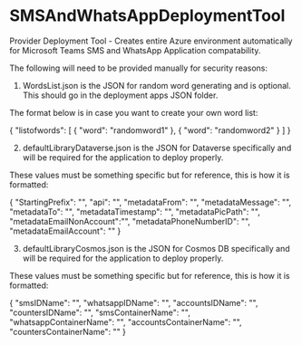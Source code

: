 # SMSAndWhatsAppDeploymentTool
Provider Deployment Tool - Creates entire Azure environment automatically for Microsoft Teams SMS and WhatsApp Application compatability.

The following will need to be provided manually for security reasons:

1. WordsList.json is the JSON for random word generating and is optional. This should go in the deployment apps JSON folder.

The format below is in case you want to create your own word list:

{
  "listofwords": [
    {
      "word": "randomword1"
    },
    {
      "word": "randomword2"
    }
  ]
}

2. defaultLibraryDataverse.json is the JSON for Dataverse specifically and will be required for the application to deploy properly.

These values must be something specific but for reference, this is how it is formatted:

{
    "StartingPrefix": "",
    "api": "",
    "metadataFrom": "",
    "metadataMessage": "",
    "metadataTo": "",
    "metadataTimestamp": "",
    "metadataPicPath": "",
    "metadataEmailNonAccount":"",
    "metadataPhoneNumberID": "",
    "metadataEmailAccount": ""
}

3. defaultLibraryCosmos.json is the JSON for Cosmos DB specifically and will be required for the application to deploy properly.

These values must be something specific but for reference, this is how it is formatted:

{
    "smsIDName": "",
    "whatsappIDName": "",
    "accountsIDName": "",
    "countersIDName": "",
    "smsContainerName": "",
    "whatsappContainerName": "",
    "accountsContainerName": "",
    "countersContainerName": ""
}

